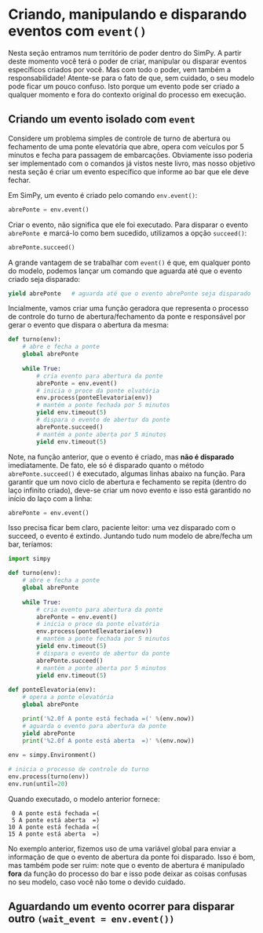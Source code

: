 # Criando, manipulando e disparando eventos com `event()`
Nesta seção entramos num território de poder dentro do SimPy. A partir deste momento você terá o poder de criar, manipular ou disparar eventos específicos criados por você. 
Mas com todo o poder, vem também a responsabilidade!
Atente-se para o fato de que, sem cuidado, o seu modelo pode ficar um pouco confuso. Isto porque um evento pode ser criado a qualquer momento e fora do contexto original do processo em execução.

## Criando um evento isolado com `event`
Considere um problema simples de controle de turno de abertura ou fechamento de uma ponte elevatória que abre, opera com veículos por 5 minutos e fecha para passagem de embarcações. Obviamente isso poderia ser implementado com o comandos já vistos neste livro, mas nosso objetivo nesta seção é criar um evento específico que informe ao bar que ele deve fechar.

Em SimPy, um evento é criado pelo comando `env.event()`:
```python
abrePonte = env.event()
```
Criar o evento, não significa que ele foi executado. Para disparar o evento `abrePonte `e marcá-lo como bem sucedido, utilizamos a opção `succeed()`:
```python
abrePonte.succeed()
```
A grande vantagem de se trabalhar com `event()` é que, em qualquer ponto do modelo, podemos lançar um comando que aguarda até que o evento criado seja disparado:
```python
yield abrePonte   # aguarda até que o evento abrePonte seja disparado
```
Incialmente, vamos criar uma função geradora que representa o processo de controle do turno de abertura/fechamento da ponte e responsável por gerar o evento que dispara o abertura da mesma:
```python
def turno(env):
    # abre e fecha a ponte
    global abrePonte
    
    while True:
        # cria evento para abertura da ponte
        abrePonte = env.event()
        # inicia o proce da ponte elvatória
        env.process(ponteElevatoria(env))
        # mantém a ponte fechada por 5 minutos
        yield env.timeout(5)
        # dispara o evento de abertur da ponte
        abrePonte.succeed()
        # mantém a ponte aberta por 5 minutos
        yield env.timeout(5)
```
Note, na função anterior, que o evento é criado, mas **não é disparado** imediatamente. De fato, ele só é disparado quanto o método `abrePonte.succeed()` é executado, algumas linhas abaixo na função. 
Para garantir que um novo ciclo de abertura e fechamento se repita (dentro do laço infinito criado), deve-se criar um novo evento e isso está garantido no início do laço com a linha:
```python
abrePonte = env.event()
```
Isso precisa ficar bem claro, paciente leitor: uma vez disparado com o succeed, o evento é extindo.
Juntando tudo num modelo de abre/fecha um bar, teríamos:
```python
import simpy

def turno(env):
    # abre e fecha a ponte
    global abrePonte
    
    while True:
        # cria evento para abertura da ponte
        abrePonte = env.event()
        # inicia o proce da ponte elvatória
        env.process(ponteElevatoria(env))
        # mantém a ponte fechada por 5 minutos
        yield env.timeout(5)
        # dispara o evento de abertur da ponte
        abrePonte.succeed()
        # mantém a ponte aberta por 5 minutos
        yield env.timeout(5)
    
def ponteElevatoria(env):
    # opera a ponte elevatória
    global abrePonte

    print('%2.0f A ponte está fechada =(' %(env.now))
    # aguarda o evento para abertura da ponte
    yield abrePonte
    print('%2.0f A ponte está aberta  =)' %(env.now))
    
env = simpy.Environment()

# inicia o processo de controle do turno
env.process(turno(env))
env.run(until=20)
```
Quando executado, o modelo anterior fornece:
```
 0 A ponte está fechada =(
 5 A ponte está aberta  =)
10 A ponte está fechada =(
15 A ponte está aberta  =)

```
No exemplo anterior, fizemos uso de uma variável global para enviar a informação de que o evento de abertura da ponte foi disparado. Isso é bom, mas também pode ser ruim: note que o evento de abertura é manipulado **fora** da função do processo do bar e isso pode deixar as coisas confusas no seu modelo, caso você não tome o devido cuidado.


## Aguardando um evento ocorrer para disparar outro  `(wait_event = env.event())`


